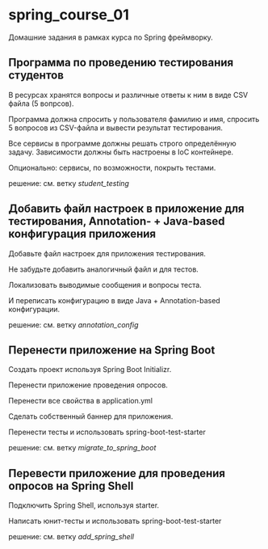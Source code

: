 # spring_course_01

Домашние задания в рамках курса по Spring фреймворку.

## Программа по проведению тестирования студентов

В ресурсах хранятся вопросы и различные ответы к ним в виде CSV файла (5 вопрсов). 

Программа должна спросить у пользователя фамилию и имя, спросить 5 вопросов из CSV-файла и вывести результат тестирования.

Все сервисы в программе должны решать строго определённую задачу. Зависимости должны быть настроены в IoC контейнере.

Опционально: сервисы, по возможности, покрыть тестами. 

решение: см. ветку _student_testing_


## Добавить файл настроек в приложение для тестирования, Annotation- + Java-based конфигурация приложения

Добавьте файл настроек для приложения тестирования.

Не забудьте добавить аналогичный файл и для тестов.

Локализовать выводимые сообщения и вопросы теста.

И переписать конфигурацию в виде Java + Annotation-based конфигурации. 

решение: см. ветку _annotation_config_


## Перенести приложение на Spring Boot

Создать проект используя Spring Boot Initializr.

Перенести приложение проведения опросов.

Перенести все свойства в application.yml

Сделать собственный баннер для приложения.

Перенести тесты и использовать spring-boot-test-starter 

решение: см. ветку _migrate_to_spring_boot_


## Перевести приложение для проведения опросов на Spring Shell

Подключить Spring Shell, используя starter.

Написать юнит-тесты и использовать spring-boot-test-starter 

решение: см. ветку _add_spring_shell_
